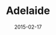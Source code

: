---
title: Adelaide
date: 2015-02-17
images: [front.png]
props: [rbb, black-lace-up-boots, earrings, sparkly-bowtie, rainbow-tutu, rainbow-suspenders, freddie-mustache]
---